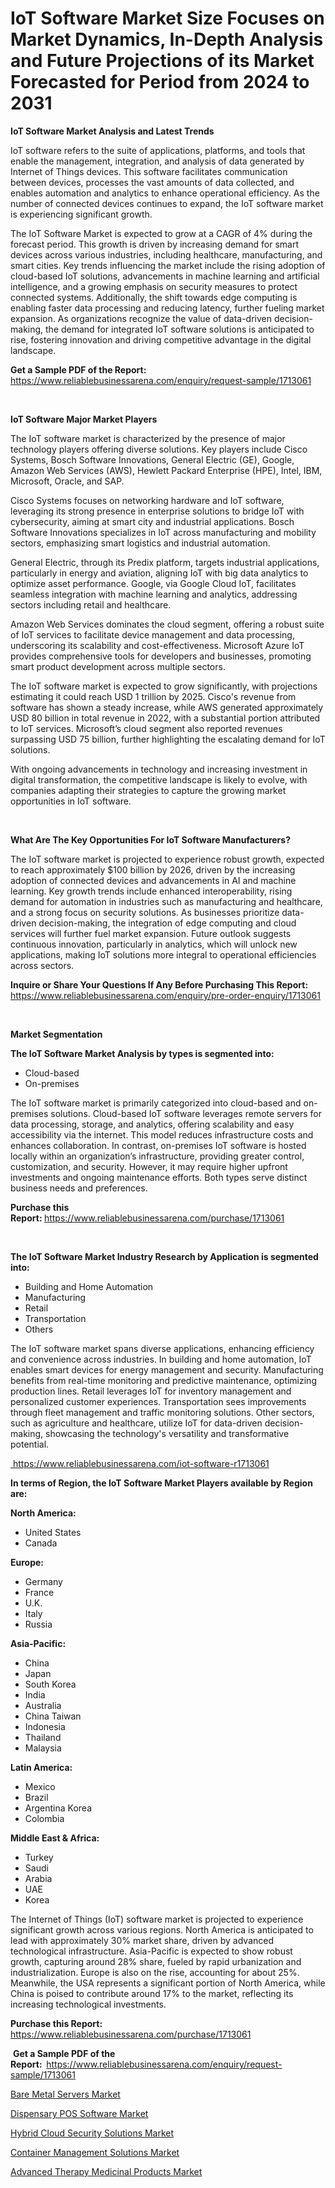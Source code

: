 <p><h1>IoT Software Market Size Focuses on Market Dynamics, In-Depth Analysis and Future Projections of its Market Forecasted for Period from 2024 to 2031</h1></p><p><strong>IoT Software Market Analysis and Latest Trends</strong></p>
<p><p>IoT software refers to the suite of applications, platforms, and tools that enable the management, integration, and analysis of data generated by Internet of Things devices. This software facilitates communication between devices, processes the vast amounts of data collected, and enables automation and analytics to enhance operational efficiency. As the number of connected devices continues to expand, the IoT software market is experiencing significant growth.</p><p>The IoT Software Market is expected to grow at a CAGR of 4% during the forecast period. This growth is driven by increasing demand for smart devices across various industries, including healthcare, manufacturing, and smart cities. Key trends influencing the market include the rising adoption of cloud-based IoT solutions, advancements in machine learning and artificial intelligence, and a growing emphasis on security measures to protect connected systems. Additionally, the shift towards edge computing is enabling faster data processing and reducing latency, further fueling market expansion. As organizations recognize the value of data-driven decision-making, the demand for integrated IoT software solutions is anticipated to rise, fostering innovation and driving competitive advantage in the digital landscape.</p></p>
<p><strong>Get a Sample PDF of the Report:&nbsp;</strong> <a href="https://www.reliablebusinessarena.com/enquiry/request-sample/1713061?utm_campaign=1599&utm_medium=2&utm_source=Github&utm_content=ia&utm_term=22102024&utm_id=iot-software">https://www.reliablebusinessarena.com/enquiry/request-sample/1713061</a></p>
<p>&nbsp;</p>
<p><strong>IoT Software Major Market Players</strong></p>
<p><p>The IoT software market is characterized by the presence of major technology players offering diverse solutions. Key players include Cisco Systems, Bosch Software Innovations, General Electric (GE), Google, Amazon Web Services (AWS), Hewlett Packard Enterprise (HPE), Intel, IBM, Microsoft, Oracle, and SAP.</p><p>Cisco Systems focuses on networking hardware and IoT software, leveraging its strong presence in enterprise solutions to bridge IoT with cybersecurity, aiming at smart city and industrial applications. Bosch Software Innovations specializes in IoT across manufacturing and mobility sectors, emphasizing smart logistics and industrial automation.</p><p>General Electric, through its Predix platform, targets industrial applications, particularly in energy and aviation, aligning IoT with big data analytics to optimize asset performance. Google, via Google Cloud IoT, facilitates seamless integration with machine learning and analytics, addressing sectors including retail and healthcare.</p><p>Amazon Web Services dominates the cloud segment, offering a robust suite of IoT services to facilitate device management and data processing, underscoring its scalability and cost-effectiveness. Microsoft Azure IoT provides comprehensive tools for developers and businesses, promoting smart product development across multiple sectors. </p><p>The IoT software market is expected to grow significantly, with projections estimating it could reach USD 1 trillion by 2025. Cisco's revenue from software has shown a steady increase, while AWS generated approximately USD 80 billion in total revenue in 2022, with a substantial portion attributed to IoT services. Microsoft’s cloud segment also reported revenues surpassing USD 75 billion, further highlighting the escalating demand for IoT solutions.</p><p>With ongoing advancements in technology and increasing investment in digital transformation, the competitive landscape is likely to evolve, with companies adapting their strategies to capture the growing market opportunities in IoT software.</p></p>
<p>&nbsp;</p>
<p><strong>What Are The Key Opportunities For IoT Software Manufacturers?</strong></p>
<p><p>The IoT software market is projected to experience robust growth, expected to reach approximately $100 billion by 2026, driven by the increasing adoption of connected devices and advancements in AI and machine learning. Key growth trends include enhanced interoperability, rising demand for automation in industries such as manufacturing and healthcare, and a strong focus on security solutions. As businesses prioritize data-driven decision-making, the integration of edge computing and cloud services will further fuel market expansion. Future outlook suggests continuous innovation, particularly in analytics, which will unlock new applications, making IoT solutions more integral to operational efficiencies across sectors.</p></p>
<p><strong>Inquire or Share Your Questions If Any Before Purchasing This Report:</strong> <a href="https://www.reliablebusinessarena.com/enquiry/pre-order-enquiry/1713061?utm_campaign=1599&utm_medium=2&utm_source=Github&utm_content=ia&utm_term=22102024&utm_id=iot-software">https://www.reliablebusinessarena.com/enquiry/pre-order-enquiry/1713061</a></p>
<p>&nbsp;</p>
<p><strong>Market Segmentation</strong></p>
<p><strong>The IoT Software Market Analysis by types is segmented into:</strong></p>
<p><ul><li>Cloud-based</li><li>On-premises</li></ul></p>
<p><p>The IoT software market is primarily categorized into cloud-based and on-premises solutions. Cloud-based IoT software leverages remote servers for data processing, storage, and analytics, offering scalability and easy accessibility via the internet. This model reduces infrastructure costs and enhances collaboration. In contrast, on-premises IoT software is hosted locally within an organization’s infrastructure, providing greater control, customization, and security. However, it may require higher upfront investments and ongoing maintenance efforts. Both types serve distinct business needs and preferences.</p></p>
<p><strong>Purchase this Report:&nbsp;</strong><a href="https://www.reliablebusinessarena.com/purchase/1713061?utm_campaign=1599&utm_medium=2&utm_source=Github&utm_content=ia&utm_term=22102024&utm_id=iot-software">https://www.reliablebusinessarena.com/purchase/1713061</a></p>
<p>&nbsp;</p>
<p><strong>The IoT Software Market Industry Research by Application is segmented into:</strong></p>
<p><ul><li>Building and Home Automation</li><li>Manufacturing</li><li>Retail</li><li>Transportation</li><li>Others</li></ul></p>
<p><p>The IoT software market spans diverse applications, enhancing efficiency and convenience across industries. In building and home automation, IoT enables smart devices for energy management and security. Manufacturing benefits from real-time monitoring and predictive maintenance, optimizing production lines. Retail leverages IoT for inventory management and personalized customer experiences. Transportation sees improvements through fleet management and traffic monitoring solutions. Other sectors, such as agriculture and healthcare, utilize IoT for data-driven decision-making, showcasing the technology's versatility and transformative potential.</p></p>
<p><a href="https://www.reliablebusinessarena.com/iot-software-r1713061?utm_campaign=1599&utm_medium=2&utm_source=Github&utm_content=ia&utm_term=22102024&utm_id=iot-software">&nbsp;https://www.reliablebusinessarena.com/iot-software-r1713061</a></p>
<p><strong>In terms of Region, the IoT Software Market Players available by Region are:</strong></p>
<p>
    <p> <strong> North America: </strong>
        <ul>
            <li>United States</li>
            <li>Canada</li>
        </ul>
        </p> 
    <p> <strong> Europe: </strong>
        <ul>
            <li>Germany</li>
            <li>France</li>
            <li>U.K.</li>
            <li>Italy</li>
            <li>Russia</li>
        </ul>
        </p> 
    <p> <strong> Asia-Pacific: </strong>
        <ul>
            <li>China</li>
            <li>Japan</li>
            <li>South Korea</li>
            <li>India</li>
            <li>Australia</li>
            <li>China Taiwan</li>
            <li>Indonesia</li>
            <li>Thailand</li>
            <li>Malaysia</li>
        </ul>
        </p> 
    <p> <strong> Latin America: </strong>
        <ul>
            <li>Mexico</li>
            <li>Brazil</li>
            <li>Argentina Korea</li>
            <li>Colombia</li>
        </ul>
        </p> 
    <p> <strong> Middle East & Africa: </strong>
        <ul>
            <li>Turkey</li>
            <li>Saudi</li>
            <li>Arabia</li>
            <li>UAE</li>
            <li>Korea</li>
        </ul>
    </p>
    </p>
<p><p>The Internet of Things (IoT) software market is projected to experience significant growth across various regions. North America is anticipated to lead with approximately 30% market share, driven by advanced technological infrastructure. Asia-Pacific is expected to show robust growth, capturing around 28% share, fueled by rapid urbanization and industrialization. Europe is also on the rise, accounting for about 25%. Meanwhile, the USA represents a significant portion of North America, while China is poised to contribute around 17% to the market, reflecting its increasing technological investments.</p></p>
<p><strong>Purchase this Report: </strong><a href="https://www.reliablebusinessarena.com/purchase/1713061?utm_campaign=1599&utm_medium=2&utm_source=Github&utm_content=ia&utm_term=22102024&utm_id=iot-software">https://www.reliablebusinessarena.com/purchase/1713061</a></p>
<p>&nbsp;<strong>Get a Sample PDF of the Report:&nbsp;&nbsp;</strong><a href="https://www.reliablebusinessarena.com/enquiry/request-sample/1713061?utm_campaign=1599&utm_medium=2&utm_source=Github&utm_content=ia&utm_term=22102024&utm_id=iot-software">https://www.reliablebusinessarena.com/enquiry/request-sample/1713061</a></p>
<p><strong></strong></p>
<p><p><a href="https://www.linkedin.com/pulse/global-bare-metal-servers-market-trends-insights-6g57e?utm_campaign=1599&utm_medium=2&utm_source=Github&utm_content=ia&utm_term=22102024&utm_id=iot-software">Bare Metal Servers Market</a></p><p><a href="https://www.linkedin.com/pulse/dispensary-pos-software-market-segmentation-geographical-regions-xdnfe?utm_campaign=1599&utm_medium=2&utm_source=Github&utm_content=ia&utm_term=22102024&utm_id=iot-software">Dispensary POS Software Market</a></p><p><a href="https://www.linkedin.com/pulse/insights-hybrid-cloud-security-solutions-market-players-size-snype?utm_campaign=1599&utm_medium=2&utm_source=Github&utm_content=ia&utm_term=22102024&utm_id=iot-software">Hybrid Cloud Security Solutions Market</a></p><p><a href="https://www.linkedin.com/pulse/container-management-solutions-market-overview-global-7ta9e?utm_campaign=1599&utm_medium=2&utm_source=Github&utm_content=ia&utm_term=22102024&utm_id=iot-software">Container Management Solutions Market</a></p><p><a href="https://www.linkedin.com/pulse/global-advanced-therapy-medicinal-products-market-trends-insights-k56kc?utm_campaign=1599&utm_medium=2&utm_source=Github&utm_content=ia&utm_term=22102024&utm_id=iot-software">Advanced Therapy Medicinal Products Market</a></p></p>